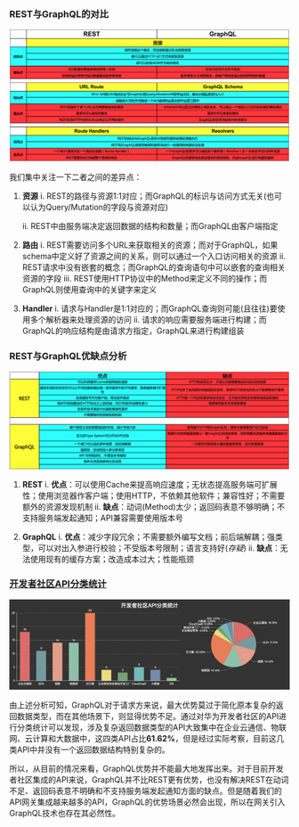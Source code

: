 ### REST与GraphQL的对比

![REST与GraphQL的对比](./REST_vs_GraphQL1.png)

我们集中关注一下二者之间的差异点：
1. **资源**
    i. REST的路径与资源1:1对应；而GraphQL的标识与访问方式无关(也可以认为Query/Mutation的字段与资源对应)

    ii. REST中由服务端决定返回数据的结构和数量；而GraphQL由客户端指定

2. **路由**
    i. REST需要访问多个URL来获取相关的资源；而对于GraphQL，如果schema中定义好了资源之间的关系，则可以通过一个入口访问相关的资源
    ii. REST请求中没有嵌套的概念；而GraphQL的查询语句中可以嵌套的查询相关资源的字段
    iii. REST使用HTTP协议中的Method来定义不同的操作；而GraphQL则使用查询中的关键字来定义

3. **Handler**
    i. 请求与Handler是1:1对应的；而GraphQL查询则可能(且往往)要使用多个解析器来处理资源的访问
    ii. 请求的响应需要服务端进行构建；而GraphQL的响应结构是由请求方指定，GraphQL来进行构建组装


### REST与GraphQL优缺点分析

![REST与GraphQL的优缺点](./REST_vs_GraphQL.png)

1. **REST**
    i. **优点**：可以使用Cache来提高响应速度；无状态提高服务端可扩展性；使用浏览器作客户端；使用HTTP，不依赖其他软件；兼容性好；不需要额外的资源发现机制
    ii. **缺点**：动词(Method)太少；返回码表意不够明确；不支持服务端发起通知；API兼容需要使用版本号

2. **GraphQL**
    i. **优点**：减少字段冗余；不需要额外编写文档；前后端解耦；强类型，可以对出入参进行校验；不受版本号限制；语言支持好(*存疑*)
    ii. **缺点**：无法使用现有的缓存方案；改造成本过大；性能瓶颈

### [开发者社区API分类统计](http://opvpyjlsy.bkt.clouddn.com/charts.html)

![开发者社区API分类统计](./charts.png)

由上述分析可知，GraphQL对于请求方来说，最大优势莫过于简化原本复杂的返回数据类型，而在其他场景下，则显得优势不足。通过对华为开发者社区的API进行分类统计可以发现，涉及复杂返回数据类型的API大致集中在企业云通信、物联网、云计算和大数据中，这四类API占比**61.62%**，但是经过实际考察，目前这几类API中并没有一个返回数据结构特别复杂的。

所以，从目前的情况来看，GraphQL优势并不能最大地发挥出来。对于目前开发者社区集成的API来说，GraphQL并不比REST更有优势，也没有解决REST在动词不足、返回码表意不明确和不支持服务端发起通知方面的缺点。但是随着我们的API网关集成越来越多的API，GraphQL的优势场景必然会出现，所以在网关引入GraphQL技术也存在其必然性。